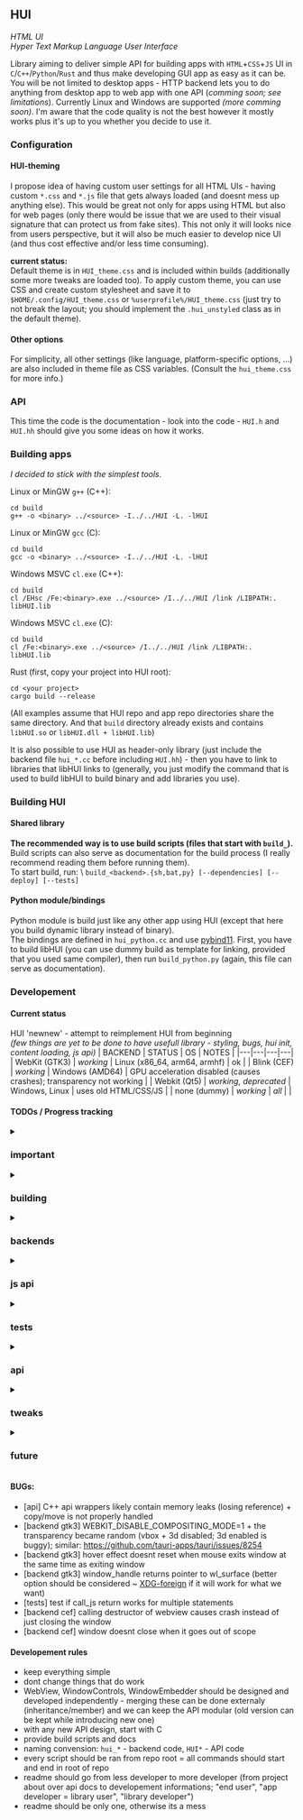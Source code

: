 ## HUI
*HTML UI* \
*Hyper Text Markup Language User Interface* 

Library aiming to deliver simple API for building apps with `HTML`+`CSS`+`JS` UI in `C`/`C++`/`Python`/`Rust` and thus make developing GUI app as easy as it can be.
You will be not limited to desktop apps - HTTP backend lets you to do anything from desktop app to web app with one API (*comming soon; see limitations*).
Currently Linux and Windows are supported *(more comming soon)*.
I'm aware that the code quality is not the best however it mostly works plus it's up to you whether you decide to use it.

<!-- 
There should be as little options as possible while offering wide customizations options.
Why HTML? - its most used (web and some apps), has many features and is easily customizable (with cost of lower performace - but thats not an issue today - BTW on RPi1B it worked usably)
The library should be always backwards compatible (i hope that this will be guarantabe from its v1.0.0, now its not even close to compatibility).
Different from ElectronJS. - backend code is C++ (better performance, easier integration) - HTML and JavaScript should be used only for UI and not for app logic.
All apps should be designed to be usable on any screen size (from workstations to mobile phones or even smartwatches) and with mouse or touch or anything else. 
 -->


### Configuration
<!-- HUI-styling can be really big project -->

#### HUI-theming
I propose idea of having custom user settings for all HTML UIs - having custom  `*.css` and `*.js` file that gets always loaded (and doesnt mess up anything else).
This would be great not only for apps using HTML but also for web pages (only there would be issue that we are used to their visual signature that can protect us from fake sites).
This not only it will looks nice from users perspective, but it will also be much easier to develop nice UI (and thus cost effective and/or less time consuming).

**current status:** \
Default theme is in `HUI_theme.css` and is included within builds (additionally some more tweaks are loaded too).
To apply custom theme, you can use CSS and create custom stylesheet and save it to `$HOME/.config/HUI_theme.css` or `%userprofile%/HUI_theme.css` (just try to not break the layout; you should implement the `.hui_unstyled` class as in the default theme).

#### Other options
For simplicity, all other settings (like language, platform-specific options, ...) are also included in theme file as CSS variables. (Consult the `hui_theme.css` for more info.)
<!-- Lets keep these options in grep'able format so non-HUI software can benefit from it too. -->

<!--#### Shebang for HTML apps
...
Currently TODO, it would be nice to just download html file (or zip of files) and run it like appimage/py script/standalone binary (HUI would be the only dependency)
(there are already frameworks for html/css/js apps)
PWA apps <https://learn.microsoft.com/en-us/windows/android/pwa> <https://developer.mozilla.org/en-US/docs/Web/Progressive_web_apps/Guides/Making_PWAs_installable>
<https://github.com/xtools-at/Android-PWA-Wrapper> <https://stackoverflow.com/questions/76089991/are-pwas-published-to-play-store-installable-without-any-browsers-installed-on-d>
should this be inbuilt into browser?: <https://www.omgubuntu.co.uk/2025/03/firefox-nightly-supports-web-apps-taskbar-tabs>
-->

### API
This time the code is the documentation - look into the code - `HUI.h` and `HUI.hh` should give you some ideas on how it works.
<!-- 
TODO: main place for documentation (language agnostic, based on C api), should be here - with colapsible sections (for either all info or for bugs, language-specific notes, limitations, todos)

Methods returning const char* - caller becomes the owner of the returned string and has the responsibility for (not)freeing it (devs who code in C should really read the documentation).
WebView::window_handle under windows returns HWND = PVOID = void*
WebView::call_js executes js only in main frame (its users responsibility to deal fith iframes + it wouldnt be possible to support iframes in HTTP backend so this feature is not comming any time soon); checked: cef, qt5
WebView::backend_name returns lowercase string of <web rendered>-<toolkit/helper library>
WebView::window_type returns lowercase string with x11/wayland/windows/unknown
Two options: regular HTML5 or HUI-HTML (.hui_unstyled & disabling hui_additions).
WebView::handle_threaded doesnt work (can be implemented by backend that support it).
WindowGeometry - value -1 always means unset.
WindowGeometry::focused can be same as !bool(WindowGeometry::stacking_position) however stacking_position is on most systems imposible to get/set 

	  /*
WindowControls props:
title
*icon ~ TODO: window icon (not supported on most wayland compositors - xdg_toplevel_icon) -- app icons will work trough app implementation (not sure how this works -- windows-app icon/load image; x11?load image; wayland defined somewere in filesystem by app_id)
*status ~ TODO: window progress (windows green progress, request activation, error) -- for wayland likely just edit title with [progress: 50%] [activate/error] and make the panel parse it
id
type
geometry ~ floating=tiling=polyscreen{x,y,w,h,(screen)} / maximized{screen} / fullscreen{screen} / hidden{} -- relative positionning done trough callback (for embeding): 'function(...monitors geometry[]){return new position}'
exclusive_zone
opacity ~ *transparency/backroundblur(never there)
**relative_to/parent/child
**input_mode_{keyboard/mouse/touch/?graphic tablet/?pen/...} VS. non rectangular windows (under wayland wl_surface::set_input_region)
**geometry_constrains (was never implemented, can come with callbacks/relative positions, not needed)

WindowControls other:
drags
closereq (only thing really missing, will need to figure out how to deal with multiwindow apps in api way)

*/



	void start_move_drag (){
		gtk_window_begin_move_drag (GTK_WINDOW(window), NULL, NULL, NULL, NULL);
	}
	
	void start_resize_drag (){ // TODO: select / auto-select resize edge/corner
		gtk_window_begin_resize_drag (GTK_WINDOW(window), GDK_WINDOW_EDGE_SOUTH_EAST, NULL, NULL, NULL, NULL);
	}
	
	// TODO: for compositors like wayfire there should be more start_* (like rotate, scale, opacity ctl, ...) - THIS SHOWS WHY CSD IS BAD IDEA
	
	
	void close () { // TODO: close = destroy = delete variable vs. request close = decorations buttons
		gdk_window_destroy(gtk_widget_get_window(GTK_WIDGET(window)));
	}
	
	
	std::function<void()> on_closing = [this](){
		#if defined (HUI_GTK3_DEBUG)
			std::cout<<"\n [HUI::DEBUG] closing window and exiting ";
		#endif
		close();
		exit();
		};
	
	std::function<void()> on_geometry_changed = [](){}; // TODO: no triggers, 
	
	std::function<void()> on_activated_deactivated = [](){}; // TODO: no triggers, request_activation vs. set_input_keyboard
	
	
	// TODO:  calls: move/resize drag, close=destroy
	// TODO:  callbacks: changed_geometry, activate/deactivate, close_req/window_menu(~titlebar_buttons), drag/drop (NO - will be handled in js), cut/copy/paste (NO - will be handled in js)


	
		// TODO: exclusive zone


	// TODO: activation
	
	
	// TODO: move/resize drag
	
	void close () {
		(*window)->close();
	}
	
	
	// TODO: on_close - needs overriding qt method <https://stackoverflow.com/questions/17480984/how-do-i-handle-the-event-of-the-user-pressing-the-x-close-button> 
	
	// TODO: on_geometry, on_activate
	
	
	
-->


### Building apps
*I decided to stick with the simplest tools.*

Linux or MinGW `g++` (C++):
```
cd build
g++ -o <binary> ../<source> -I../../HUI -L. -lHUI
```
Linux or MinGW `gcc` (C):
```
cd build
gcc -o <binary> ../<source> -I../../HUI -L. -lHUI
```
Windows MSVC `cl.exe` (C++):
```
cd build
cl /EHsc /Fe:<binary>.exe ../<source> /I../../HUI /link /LIBPATH:. libHUI.lib
```
Windows MSVC `cl.exe` (C):
```
cd build
cl /Fe:<binary>.exe ../<source> /I../../HUI /link /LIBPATH:. libHUI.lib
```
Rust (first, copy your project into HUI root):
```
cd <your project>
cargo build --release
```

(All examples assume that HUI repo and app repo directories share the same directory. And that `build` directory already exists and contains `libHUI.so` or `libHUI.dll + libHUI.lib`)
<!-- You may want to use $LD_LIBRARY_PATH or %PATH% environs if you dont have HUI installed or if you are experimenting with multiple versions. -->

<!--
Additionaly you can include HUI into your project as header-only library - generally by adding `#include "hui_<backend name>.cc"` after `#include "HUI.hh"` and changing the build command a little. \
Build HUI with your project: ``g++ -o <your_executable> <your_source> `pkg-config --cflags --libs whatever` ``
 -->
It is also possible to use HUI as header-only library (just include the backend file `hui_*.cc` before including `HUI.hh`) - then you have to link to libraries that libHUI links to (generally, you just modify the command that is used to build libHUI to build binary and add libraries you use).


### Building HUI

#### Shared library
**The recommended way is to use build scripts (files that start with `build_`).** \
Build scripts can also serve as documentation for the build process (I really recommend reading them before running them). \
To start build, run: \ 
`build_<backend>.{sh,bat,py} [--dependencies] [--deploy] [--tests]`
<!--
--dependencies ... install dependencies
--deploy ... make the build directory self-contained
--tests ... build tests
---
--debug ... debug define
--build ... happens alyways (should it?)
--python ... python bindings
 
**building HUI as shared library (resulting in libHUI.so/libHUI.dll + dependencies)**
-->


#### Python module/bindings
Python module is build just like any other app using HUI (except that here you build dynamic library instead of binary). \
The bindings are defined in `hui_python.cc` and use [pybind11](https://pybind11.readthedocs.io/en/stable/compiling.html#building-manually).
First, you have to build libHUI (you can use dummy build as template for linking, provided that you used same compiler), then run `build_python.py` (again, this file can serve as documentation).


### Developement

#### Current status
HUI 'newnew' - attempt to reimplement HUI from beginning \
*(few things are yet to be done to have usefull library - styling, bugs, hui init, content loading, js api)*
| BACKEND | STATUS | OS | NOTES |
|---|---|---|---|
| WebKit (GTK3) | *working* | Linux (x86_64, arm64, armhf) | ok |
| Blink (CEF) | *working* | Windows (AMD64) | GPU acceleration disabled (causes crashes); transparency not working |
| Webkit (Qt5) | *working, deprecated* | Windows, Linux | uses old HTML/CSS/JS |
| none (dummy) | *working* | *all* |  |



#### TODOs / Progress tracking
<!-- sort from most important to least -->

<details><summary><h3> important </h3></summary>

- [ ] clean exit -> exit()
- [ ] cpp: fix copy/move constructor issues with HUI::WebView()
- [ ] rust bindings: clean + polish + set_geometry + constants

</details>


<details><summary><h3> building </h3></summary>

- [ ] single master build script for everything + make it possible to combine windowcontrols/webview/windowembeder in different languages at linkage time
- [ ] debug control flag/rust --debug/release
- [ ] c, cpp, rust, python bindings in own directories
- [ ] put backends in own directories + make it possible to build webview and controls separately
- [ ] handle hui.js and hui.css as define/text replace (so we dont need quoting)
- [ ] create master build script that calls others + build scripts directory + release naming ( HUI-{platform}-{backend}_{version or commit hash}_{more info} )
- [x] ~~upgrade build scripts (error handling, bindings, packaging, colors) -> multibuild script calling the other scripts~~

</details>


<details><summary><h3> backends </h3></summary>

- [ ] js bindings: expose whole api to js (just set of callbacks from js)
- [ ] rust http server (something between desktop app and web app) + url or browser in kiosk mode <https://superuser.com/questions/716426/running-latest-chrome-for-windows-in-kiosk-mode>
- [ ] new backend: rust HTTP backend (something between desktop app and web app => "server mode" - app can run on headless server; prints out ui url / opens browser in kiosk mode ~ can work with with wrapper to get window id to control it) ~ multiuser: configurable action when user tries to connect existing instance (new app instance OR nothing; should be per app or per backend configurable?)
- [ ] cef linux (rework current cef impl)
- [ ] support MacOS - should work but untested + missing build scripts <https://ports.macports.org/port/webkit2-gtk/details/>
- [ ] consider more backends, even proprietary <https://ultralig.ht> <https://docs.rs/sciter-rs/latest/sciter/> (sciter is probably not compatible with html5/css3)
- [ ] update Qt backend with all Qt webViews availible (WebKit, CefView, MozEmbed, Ultralight, ...) - <https://github.com/niutech/qt-ultralight-browser?tab=readme-ov-file> -- this seems to be the easiest way to support the most backends
- [ ] new backend: gtk4/5 rust webkit
- [ ] console backends: Cuervo (https://servo.org/made-with/#), the terminal browser project with chromium, old console browsers with js support

</details>


<details><summary><h3> js api </h3></summary>

- [ ] 'js_object'
- [ ] use 'app://' custom protocol for loading files/content
- [ ] more native and faster 'html_element'/js api
- [ ] support js types (instead of just js code as string)
- [ ] return from callback

</details>


<details><summary><h3> tests </h3></summary>

- [ ] create example_simple and example_advanced in all supported languages that will to exactly the same
- [ ] proper tests: async js, window ctls, load_*

</details>


<details><summary><h3> api </h3></summary>

- [ ] support drag and drop and copy/paste for text, files, images, application-specific (=allow real paths + predefined callbacks) -> define for events in call_native
- [ ] callbacks for window close (on_closing vs. on_closed)
- [ ] callbacks for window controls
- [ ] reconsider window.show/realize
- [ ] add concept of app - name, icon, ...  => app property: void set_taskbar_icon(icon, name) + app.add(HUI::Window)
- [ ] threaded/multiprocess message loop (will need to figure out a way to return thread to c api) + thread-safety (the easiest solution seems to be creating optional thread safe wrapper running everything in external thread and handling the communication)

</details>


<details><summary><h3> tweaks </h3></summary>

- [ ] support client-side decorations trough user styling/scripting  + select/get decoration scheme
- [ ] auto update theme (not sure about the js) -- maybe it can be just autorefresh implemented in js for loading stylesheet from custom app:// protocol
- [ ] get rid of private js and css (if possible and if safe) -- it should work as simple inject css/js as in browsers (limited to app:// protocol)
- [ ] (BIG PLAN) allow dynamically changed themes per screen/app/schedule *.css (may be done trough external tool and storage unshare -> HUI wayfire tool ~ but how to multiwindow?) --- per screen themes (TODO: need to be able to have two themes aplied side by side when shown on more than one monitor ~ switch themes quickly and stop updating the other area of the window)
- [ ] have option to run like regular webview -> rethink the automatic running of `hui_tweaks()` 

</details>


<details><summary><h3> future </h3></summary>
 
- [api] (BIG PLAN) upgrade API to serve as fully-featured and platform/renderer-agnostic base for building web browser (browser-beta)

- [x] add back windows controls; controls can have dual handles - backend + handle - or there may be 2 types of controls (toolkit + os) == window handle X backend pointer X c api pointer
- [ ] WindowEmbeder (?): fix: black space when resizing -> two options = black artifacts and instant resize OR little laggy resize but no artifacts; [window embeding (see win implementation and wayland notes in old readme)]
- [ ] window controls: parent/child windows (see old readme); popup windows (likely just prepared regular window; positioning and window type is yet to be discussed especialy for wayland)
- [ ] wayland controls: <https://wayland.app/protocols/xdg-shell>

- [ ] check for memory leaks - install valgrind <https://valgrind.org/docs/manual/quick-start.html#quick-start.intro> <https://valgrind.org/downloads/current.html> <https://valgrind.org/docs/manual/dist.readme.html>

- [ ] refine purpose of hui.js/hui.css/theme file (fr scale + colors + elements) -- complete user styling and settings (1 css file)
- [ ] unify js helper names across all platforms

- [ ] ?better api (or just leave it for now):  load_uri ;;; (string map based settings -- browser specific -- similar to flags) ;;; call_native handled by lang bindings -> simpler, easier, safer (but more complicated) -- make the call_native() be handled by the language bindings (issue with c->cpp, c only, header-only)
- [ ] run without window manager - see notes in old readme (its better to include tiny wl compositor ~ so maybe nothing has to be done here)
- [ ] allow moving running app from one browser to another (restore html and js context) -- without action from dev code (CANT BE THAT HARD - serialize all js including functions + <html>.outerHTML)
- [ ] (BIG PLAN) display server in browser (replacement for x11 and wayland -- when launched in browser in kiosk mode as fullscreenm) - relatively easy + can pair with greenfield (html wayland compositor -> support for legacy/direct drawing)

- [ ] add popup (any popup ~ popups are not currently supported) that can exist outside the window (may be good idea to prepare the popup window)

- [ ] research existing projects/ideas that can be used within this project

- [ ] ? put sent2cpp_handlers into impl (if possible) or get rid of them; do: js calls cpp -> cpp calls one function that handles callbacks on the api/abi level === store native callbacks so that we can skip the C++ to C to C++ (maybe - seems to be complicated in respect to its benefits) -- will be likely better than the hell when converting the callbacks from one language to another
- [ ] ? inheritance for backend implementations (and maybe namespaces for backends -> multi-backend); methods: call_native, call_js/call_js_async, html_element
- [ ] ? controls: callbacks

</details>




 

 
 
#### BUGs:
 - [api] C++ api wrappers likely contain memory leaks (losing reference) + copy/move is not properly handled
 - [backend gtk3] WEBKIT_DISABLE_COMPOSITING_MODE=1 + the transparency became random (vbox + 3d disabled; 3d enabled is buggy); similar: <https://github.com/tauri-apps/tauri/issues/8254>
 - [backend gtk3] hover effect doesnt reset when mouse exits window at the same time as exiting window
 - [backend gtk3] window_handle returns pointer to wl_surface (better option should be considered ~ [XDG-foreign](https://wayland.app/protocols/xdg-foreign-unstable-v2#zxdg_imported_v2) if it will work for what we want)
 - [tests] test if call_js return works for multiple statements
 - [backend cef] calling destructor of webview causes crash instead of just closing the window
 - [backend cef] window doesnt close when it goes out of scope
 
 
#### Developement rules
 - keep everything simple
 - dont change things that do work 
 - WebView, WindowControls, WindowEmbedder should be designed and developed independently - merging these can be done externaly (inheritance/member) and we can keep the API modular (old version can be kept while introducing new one)
 - with any new API design, start with C
 - provide build scripts and docs
 - naming convension: `hui_*` - backend code, `HUI*` - API code
 - every script should be ran from repo root = all commands should start and end in root of repo
 - readme should go from less developer to more developer (from project about over api docs to developement informations; "end user", "app developer = library user", "library developer")
 - readme should be only one, otherwise its a mess

<!--
Can "C to C++" be treated as backend? - No, unless we completely skip the C part.
But, in theory, for each language bindings, you choose from: {C to your language, ... (any backend that is written in that language)}

What exactly is browser script / user style vs. our css theme / js additions ? 

html title atribute - for accesibility (voice controll/...) <https://stackoverflow.com/questions/7503183/what-is-the-easiest-way-to-create-an-html-mouseover-tool-tip>
focusable item = item controlable in TUI mode (likely this will create invisible window and use js to obtain element position) <https://stackoverflow.com/questions/32483752/window-vs-offscreen-window> <https://stackoverflow.com/questions/442404/retrieve-the-position-x-y-of-an-html-element>
implement embed windows (including detachable embeds) -- there may exist more types of content: webview/embed/pixmap/detachable embed (the root/main window should be blank/transparent)

 <details><summary>research existing projects/ideas that can be used within this project</summary>

<https://github.com/tauri-apps/wry> - more about app distribution + js apps
<https://github.com/webview/webview/tree/master> - less backends supported than planned for HUI
<https://github.com/microsoft/playwright> - this is the state of backend support we want

</details>

<details><summary>implement parent/child windows = implement popup dialogs blocking access to main window</summary>

Should this be really implemented? Looks like it is something against user experience. Are there any situations when this is needed? (close window dialog, file chooser)
Child windows are represented in the panel together with their main windows by one entry. 
The hierarch can have multiple levels. (main window -> save file -> file exists)
[wayland-only activation](https://stackoverflow.com/questions/75861687/how-to-request-a-window-be-activated-with-the-wayland-protocol)
OR this can be easily achieved without this library - just activate child window when main activated + disable body using html 

</details>

<details><summary>separate the webview from the window and add option to prepare window</summary>

Embeded windows on Wayland can be a [problem](https://bugzilla.gnome.org/show_bug.cgi?id=721224). - so instead of GtkPlug/GtkSocket, relative windows should be always used
[x11 parent window](https://unix.stackexchange.com/questions/197188/can-i-put-multiple-x-windows-into-a-single-larger-window)
[wayland book](https://wayland-book.com/xdg-shell-basics/xdg-toplevel.html)

</details>

<details><summary>run without window manager (linux only)</summary>

for starters see <https://stackoverflow.com/questions/21990111/why-qt-can-run-without-x-server-and-gtk-cant>
or better just use tiny wayland compositor and have single window inside (like kiosk, example: <https://github.com/swaywm/wlroots/blob/master/tinywl/tinywl.c>)
maybe due to window embeding capability, the compositor will be needed even for normal mode (this would allow skiping x11 embeding)
offscreen rendering: <https://github.com/daktronics/cef-mixer>

</details>

backends ideas:
 * Qt: WebKit, [Chromium](https://cefview.github.io/QCefView/), [Gec](https://github.com/sailfishos/qtmozembed)[ko](https://stackoverflow.com/questions/67711180/how-to-use-gecko-with-c-and-qt)
 * GTK4 WebKit2
 * Webkit2
 * Servo ([libsimpleservo](https://www.reddit.com/r/servo/comments/940n14/libservo/))
 * Chromium (CEF)
 * w3m/elinks (~console browser -> TUI)
 * http/https webserver


-->


<!--
---

<!-.-  -.-> 

<details><summary><h3> section </h3></summary>

content

</details>

---
--> 

<!--
### Docs
*not much documentation yet - this time the code is the documentation - look into the code - `HUI.h` and `HUI.hh` and `build_*.{bat,sh}*`

### API
API NOT FULLY DOCUMENTED YET - LOOK INTO THE CODE - CURRENTLY FOCUSING ON DEVELOPEMENT

#### `HUI::Str`
 - string implementation

#### `HUI::Vec`
 - vector implementation

#### `HUI::Window`
 - class for simplifying the process of creating window - creates a window with HTML view inside and exposes window controls
 - inherits methods from `HTUI::WindowBase` and `HTUI::WindowControls` and  `HTUI::WindowContent` (puts all the functions for the UI into a single class)
 
#### `HUI::WindowContent` = `HTUI::WindowContentHTML`
 - class of the webview
 
	<!-.- - members (inherit): -.->
 
	##### `void content (HUI::Str filename)`
	 - sets HTML from file
	 * there should never happen page reload - the js context should remain same + all windows should have it

	##### `HUI::Str call_js (HUI::Str code, bool return_data=false)`
	 - evaluates js from given string
	 - returns either the result or nothing depending on the second argument 
	 - only `return_data=false` is guaranted to work before and after calling handle (in rare cases ce accidentally be run twice), `return_data=true` is inteded to be used in callback functions
	 * **TODO** add run on finsh return (async)

	##### `HUI::Str call_cpp (std::function<void(std::vector<std::string>)> function)`
	 - exposes cpp function to js
	 - returns js code to call the function with 

	##### `void* backend_widget ()`
	 - provides access to the backend object
	 
	<!-.- - members (other): **TODO** -.->
	
    ##### `void js_set_value (const char* code, auto value)`
	 - possible types of value: `HUI::Str`/`long`/`std::function<void(std::vector<std::string>)>`
	 
	##### `void js_set_value (const char* query, const char* property, auto value, uint16_t index = -1)`
	 - similar to previous but sets property of all elements selected by `document.querySelectorAll`
	 
	##### `HUI::Str js_get_value (const char* code)` and `HUI::Str js_get_value (const char* query, const char* property, uint16_t index = 0)`
     - returns value of js variable/property of element converted to string
 
#### `HUI::WindowBase`
 - class of the window = root container
	<!-.- - members (inherit): -.->
 
	##### `void add (HUI::WindowContent* content)`
	 - adds content to window

	##### `void show ()`
	 - makes the window show up (usefull for situations when you want to initialize the window but show it to the user later or if you need offscreen window)

	##### `void* backend_window ()`
	 - provides access to the backend object
		
	<!-.- - members (other): **NONE** -.->

#### `HUI::WindowControls`
 - class with window controls

	##### `void set_title(const char* title)`
	
	##### `const char* get_title()`
	
	##### `void set_unmanaged ()`
	 - should be called before `HUI::Window::show()`
	 - makes the window frameless and not shown in window list
	
	##### `void set_geometry (WindowGeometry::<type> geometry)`
	 - set window position and size (includes fullscreen and minimize)
	 - `window.set_geometry({.x = -1, .y = -1, .w = 500, .h = 500});`
	 - types: 
		- see definitions in `hui_window_types.h`
	
	##### `WindowGeometry::<type> get_geometry (WindowGeometry::<type>)`
	 - you have to specify return type in the first argument `auto geometry = window.get_geometry(HUI::WindowGeometry::Floating());`
	
	##### `void set_layer(WindowLayer layer)` and `WindowLayer get_layer()`
	 - set/get window layer (wayland layer-shell) or window always on top/bottom
		
	##### `void set_input_mode_keyboard (WindowInputMode mode)` `WindowInputMode get_input_mode_keyboard ()`
	 - set/get whether window is focusable = takes focus = takes input from keyboard

	##### `void set_exclusive_zone (bool enabled, int16_t custom=-1)`
	 - sets the window to not being ovelaped by other windows (only wayland layer-shell)
	
	##### `void close ()`
	 - destroy the window
		
	##### `std::function<void()> on_closing`
	 - change the value to handle app close 
	
	##### ``

-->


<!--

[qt5 docs (almost all you need)](https://doc.qt.io/qt-5/qwidget.html)
[the reason why this should be browser base library (people asking for certain browsers)](https://www.reddit.com/r/browsers/comments/o43647/why_cant_someone_make_a_browser_based_in_webkit/)
[one more reason for multibrowser](https://news.ycombinator.com/item?id=40845951)
[discussion on gui libraries](https://news.ycombinator.com/item?id=39970803)
[how many config files do regular gui toolkits have?](https://www.reddit.com/r/linuxquestions/comments/lmrth9/removing_gtk_window_controls/)
[is there something as window id on wayland?](https://unix.stackexchange.com/questions/362731/how-to-identify-window-by-clicking-in-wayland)
[is this the way for HUI-styling?](https://superuser.com/questions/1684707/how-to-enable-one-line-ui-on-chromium-based-browsers) 

# Notes (old):
	
		- embed window electronjs <https://github.com/electron/electron/issues/10547> 
		- type hint should not exist ([specification](https://specifications.freedesktop.org/wm-spec/wm-spec-1.4.html), [gtk](https://docs.gtk.org/gdk3/enum.WindowTypeHint.html), [work only under x11](https://discourse.gnome.org/t/gtk3-with-wayland-bugs-using-windowtypehint-desktop-set-keep-below-and-glarea/6100))
		- layer window can be also closed (KDE -> Alt+F3 -> close)
		- external hui methods:  tray icon (...), notifications (...), ... [??? custom panel and pager hint]


	## TODOs:
		- GTK3:
			* drag n drop (<https://developer.mozilla.org/en-US/docs/Web/API/HTML_Drag_and_Drop_API>, <https://www.w3schools.com/html/tryit.asp?filename=tryhtml5_draganddrop>)
			* bubbles/popups (=prepared hidden window - or maybe webview will be enough)
			* add client/(server) decorations = add api for creating them (close, maximize toggle, mimize toggle, drag region, ... -> <https://docs.gtk.org/gtk3/method.Window.set_titlebar.html>)
			* ?option to disable all htui aditions like htui.js -> then just use embed web renderer window
			* ?load page from string (for safety; or maybe not cos u cant access any external file)
			* window hierarchy:  [no parent_window ; no is_in_panel] - main_window / child_window = is_in_panel - not needed - all "normal" windows should be in panel - and we dont need windows blocking
			* type hint: gdk_window_set_type_hint(GTK_WINDOW(window), GDK_WINDOW_TYPE_HINT_DOCK/GDK_WINDOW_TYPE_HINT_NORMAL/GDK_WINDOW_TYPE_HINT_DESKTOP);
			* embed (<https://github.com/endlessm/maxwell>)
			* ? can optimize size by redefining gtypes (<https://web.mit.edu/barnowl/share/gtk-doc/html/glib/glib-Basic-Types.html>)
			* layer window mouse/kbd events - yes/no/exclusive/copy(only for mouse hover) - look at <https://shallowsky.com/blog/programming/translucent-window-click-thru.html> <https://dev.tizen.narkive.com/AkKHZRHh/wayland-non-rectangular-wayland-window-input-through> <https://docs.gtk.org/gtk3/method.Overlay.set_overlay_pass_through.html>
			* switch between configs (normal window, layer window, window managing --or convert them to separate functions) - layer vs normal window: to switch, create new one
			
		- QT:
			* qt multiwebview implementation ([chromium](https://cefview.github.io/QCefView/), [gecko](https://github.com/sailfishos/qtmozembed, https://stackoverflow.com/questions/67711180/how-to-use-gecko-with-c-and-qt), [webkit/webkit2](https://doc.qt.io/archives/qt-5.5/qtwebkitexamples-index.html))
			* qt layer shell <https://invent.kde.org/plasma/layer-shell-qt/-/blob/master/tests/main.cpp?ref_type=heads> <https://www.reddit.com/r/QtFramework/comments/wqky3o/qt6_and_wlrlayershell/>
			* embed <https://stackoverflow.com/questions/36035983/how-can-i-embed-a-custom-qwidget-in-a-qwebengineview-or-page>
			
		- etc...
			* single app should use less than 100MB RAM
			* native file selector (use default file manager)
			* window covering all screens (just one big window thats placed well enough to cover all screens)
			* for CEF: <https://www.electronjs.org/docs/latest/api/webview-tag>
			* similar project: <https://github.com/webview/webview/tree/master>
			
		- hui.js:
			* disable zooming/scrolling/selection (will be done in htui.js)
			* <https://oozou.com/til/create-element-with-attributes-in-one-line-69>
			* <https://stackoverflow.com/questions/574941/best-way-to-track-onchange-as-you-type-in-input-type-text>


	## BUGs:
		- GTK3:
			* frameless not working on kde wl
			* set screen not working on kde wl
			* background layer on kde wl


	## Resources:
		- HUI::Str:
			* <https://stackoverflow.com/questions/20997838/inheritance-selecting-which-base-class-methods-to-inherit>
			* <https://en.cppreference.com/w/cpp/language/operators>
			* <https://cplusplus.com/reference/string/string/>
			* <https://stackoverflow.com/questions/16504062/how-to-make-the-for-each-loop-function-in-c-work-with-a-custom-class>
			* <https://stackoverflow.com/questions/442026/function-overloading-by-return-type>
			* <https://cplusplus.com/doc/tutorial/inheritance/>
			* <https://stackoverflow.com/questions/14184341/c-constructor-destructor-inheritance>
			* <https://stackoverflow.com/questions/8093882/using-c-base-class-constructors>
			* <https://stackoverflow.com/questions/59670/how-to-get-rid-of-deprecated-conversion-from-string-constant-to-char-warnin>
			* <https://stackoverflow.com/questions/26963510/error-passing-const-as-this-argument-of-discards-qualifiers>
			* <https://stackoverflow.com/questions/50026430/modern-c-array-arguments>
			* <https://stackoverflow.com/questions/4214314/get-a-substring-of-a-char>
			* <https://stackoverflow.com/questions/17591624/understanding-the-source-code-of-memcpy>
			* <https://stackoverflow.com/questions/2242498/c-memcpy-in-reverse>
			* <https://stackoverflow.com/questions/19891962/c-how-to-append-a-char-to-char>
			* <https://stackoverflow.com/a/21146999>


		- GTK3:
			* <https://github.com/wmww/gtk-layer-shell/tree/master>
			* <https://wmww.github.io/gtk-layer-shell/gtk-layer-shell-Gtk-Layer-Shell.html#gtk-layer-set-exclusive-zone>
			* <https://github.com/swaywm/wlr-protocols/blob/master/unstable/wlr-layer-shell-unstable-v1.xml>
			
			* <https://docs.gtk.org/gdk3/enum.WindowTypeHint.html>
			
			* <https://stackoverflow.com/questions/44425758/need-to-call-gtk-init-function-but-not-from-main-function-c>
			* <https://book.huihoo.com/gtk+-gnome-application-development/sec-mainloop.html>


			* <https://stackoverflow.com/questions/36994927/gtk3-window-transparent>
			* <https://stackoverflow.com/questions/46568169/is-it-possible-to-make-a-webkit-webview-transparent-within-the-application-like>
			* <https://webkitgtk.org/reference/webkit2gtk/unstable/method.WebView.set_background_color.html>
			
			* <https://www.reddit.com/r/rust/comments/p79nlm/rust_webkit2gtk_ping_pong_example/>
			* <https://webkitgtk.org/reference/webkit2gtk/unstable/method.UserContentManager.register_script_message_handler.html>
			* <https://docs.huihoo.com/gtk/tutorial/2.0/x159.html>
			* <https://stackoverflow.com/questions/49638121/gtk-g-signal-connect-and-c-lambda-results-in-invalid-cast-errors>

			* <https://webkitgtk.org/reference/webkitgtk/stable/webkitgtk-webkitwebview.html#WebKitWebView-load-finished>
			* <https://webkitgtk.org/reference/webkit2gtk/unstable/method.UserContentManager.add_script.html>
			
			
			* <https://stackoverflow.com/questions/21928654/use-c11-lambdas-as-callbacks-in-gobject-library>
			* <https://stackoverflow.com/questions/22384333/passing-additional-arguments-to-gtk-function>
			* <https://bbs.archlinux.org/viewtopic.php?id=94903>
			
			
		- Qt 5/6:
			* <https://github.com/qt/qtwebview/blob/5.4/examples/webview/minibrowser/main.cpp>
			* <https://doc.qt.io/qt-5/qwebengineview.html#details>
			* <https://packages.msys2.org/package/mingw-w64-x86_64-qtwebkit>
			* <https://code.qt.io/cgit/qt/qtwebview.git/tree/examples/webview/minibrowser?h=6.6>
			* <https://doc.qt.io/qt-6/qml-qtwebview-webview.html#details>
			* <https://www.bogotobogo.com/Qt/Qt5_WebKit_WebView_WebBrowser_QtCreator.php>
			* <https://evileg.com/en/post/110/>
			* <https://doc.qt.io/qt-6/qt.html#WindowType-enum>
			* <https://forum.qt.io/topic/8695/qt-on-windows-avoid-the-taskbar-icon/10>
			* <https://doc.qt.io/qt-6/qtwidgets-widgets-windowflags-example.html>
			
			* <https://doc.qt.io/qt-6/qmake-tutorial.html>
			* <https://forum.qt.io/topic/22882/solved-qapplication-no-such-file-or-directory/3>
			* <https://www.qtcentre.org/threads/67046-warning-invalid-use-of-incomplete-type-class-QEvent>
			
			* <https://wiki.qt.io/Qt_for_Beginners>
			* <https://doc.qt.io/qt-6/qtwidgets-tutorials-widgets-toplevel-example.html>
			* <https://stackoverflow.com/questions/4214369/how-to-convert-qstring-to-stdstring>
			* <https://stackoverflow.com/questions/45481362/set-parent-qwidget-for-promoted-widgets>
			* <https://stackoverflow.com/questions/22959752/qdebug-and-cout-dont-work>
			* <https://stackoverflow.com/questions/43150506/opacity-not-working-with-qwebengineview-and-translucent-background>
			* <https://forum.qt.io/topic/120607/transparent-window-on-both-mac-and-windows>
			* <https://doc.qt.io/qt-6/signalsandslots.html>
			* <https://stackoverflow.com/questions/18975734/how-can-i-find-the-screen-desktop-size-in-qt-so-i-can-display-a-desktop-notific>
			
			* <https://wiki.qt.io/Open_Web_Page_in_QWebView>
			* <https://qtwebkit.github.io/doc/qtwebkit/qwebview.html>
			* <https://het.as.utexas.edu/HET/Software/html/qwebview-members.html>
			* <https://qtwebkit.github.io/doc/qtwebkit/qwebsettings.html>
			* <https://forum.qt.io/topic/29336/qwebview-check-on-valid-load/6>
			* <https://www.qtcentre.org/threads/15594-Disable-context-menu-in-QWebView>
			
			* <https://qtwebkit.github.io/doc/qtwebkit/qtwebkit-bridge.html>
			* <https://stackoverflow.com/questions/19469295/calling-a-qt-function-from-the-javascript-side-qwebview>
			* <https://stackoverflow.com/questions/15646034/cant-build-qt-example-with-q-object-can-i-avoid-qmake>
			* <https://stackoverflow.com/questions/14010922/qt-undefined-reference-to-vtable>
			
			* <https://code.qt.io/cgit/qt/qtbase.git/tree/src/corelib/kernel/qcoreapplication.cpp>
			* <https://code.qt.io/cgit/qt/qtbase.git/tree/src/widgets/kernel/qapplication.h>
			
			* <https://doc.qt.io/qt-6/qwidget.html#visible-prop>
			
		- hui.js:
			- custom elements:
				* <https://developer.mozilla.org/en-US/docs/Web/HTML/Global_attributes>
				* <https://web.archive.org/web/20140118032429/http://www.html5rocks.com/en/tutorials/webcomponents/customelements/>
				* <https://developer.mozilla.org/en-US/docs/Web/API/Web_components/Using_custom_elements>
				* <https://usefulangle.com/post/371/custom-element-css>
				
			- disable zoom:
				* <https://stackoverflow.com/a/60516252/21213243>
				* <https://stackoverflow.com/questions/4472891/how-can-i-disable-zoom-on-a-mobile-web-page>
				
			- disable scrolling/scrollbars
				* <https://stackoverflow.com/questions/51033482/make-entire-page-fit-the-viewport>
				* <https://stackoverflow.com/questions/28411499/disable-scrolling-on-body>
				* <https://www.w3schools.com/howto/howto_css_hide_scrollbars.asp>
				
				

-->
